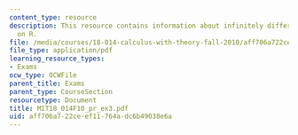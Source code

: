 ```yaml
---
content_type: resource
description: This resource contains information about infinitely differentiable function
  on R.
file: /media/courses/18-014-calculus-with-theory-fall-2010/aff706a722ceef11764adc6b49038e6a_MIT18_014F10_pr_ex3.pdf
file_type: application/pdf
learning_resource_types:
- Exams
ocw_type: OCWFile
parent_title: Exams
parent_type: CourseSection
resourcetype: Document
title: MIT18_014F10_pr_ex3.pdf
uid: aff706a7-22ce-ef11-764a-dc6b49038e6a
---
```


